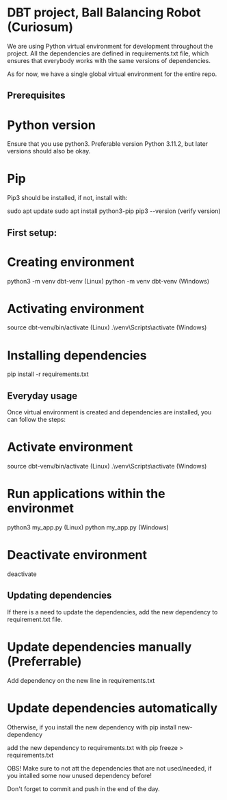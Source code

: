 # DBT project, Ball Balancing Robot (Curiosum)

We are using Python virtual environment for development throughout the project. All the dependencies are defined in requirements.txt file, which ensures that everybody works with the same versions of dependencies. 

As for now, we have a single global virtual environment for the entire repo.

## Prerequisites

# Python version
Ensure that you use python3. Preferable version Python 3.11.2, but later versions should also be okay.

# Pip
Pip3 should be installed, if not, install with:

sudo apt update
sudo apt install python3-pip
pip3 --version (verify version)


## First setup:

# Creating environment
python3 -m venv dbt-venv (Linux)
python -m venv dbt-venv (Windows)

# Activating environment
source dbt-venv/bin/activate (Linux)
.\venv\Scripts\activate (Windows)

# Installing dependencies
pip install -r requirements.txt


## Everyday usage
Once virtual environment is created and dependencies are installed, you can follow the steps:

# Activate environment
source dbt-venv/bin/activate (Linux)
.\venv\Scripts\activate (Windows)

# Run applications within the environmet
python3 my_app.py (Linux)
python my_app.py (Windows)

# Deactivate environment
deactivate

## Updating dependencies
If there is a need to update the dependencies, add the new dependency to requirement.txt file.

# Update dependencies manually (Preferrable)
Add dependency on the new line in requirements.txt

# Update dependencies automatically
Otherwise, if you install the new dependency with
pip install new-dependency

add the new dependency to requirements.txt with
pip freeze > requirements.txt

OBS! Make sure to not att the dependencies that are not used/needed, if you intalled some now unused dependency before!

Don't forget to commit and push in the end of the day.


